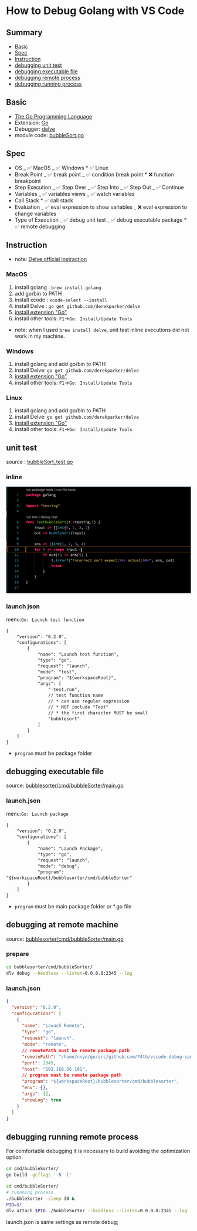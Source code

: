 # How to Debug Golang with VS Code

## Summary

- [Basic](#basic)
- [Spec](#spec)
- [Instruction](#instruction)
- [debugging unit test](#debugging-unit)
- [debugging executable file](#debugging-executable-file)
- [debugging remote process](#debugging-remote-debug)
- [debugging running process](#debugging-running-process)

## Basic

- [The Go Programming Language](https://golang.org/)
- Extension: [Go](https://marketplace.visualstudio.com/items?itemName=lukehoban.Go)
- Debugger: [delve](https://github.com/derekparker/delve)
- module code: [bubbleSort.go](https://github.com/74th/vscode-debug-specs/blob/master/golang/bubbleSort.go)

## Spec

- OS
  _ ✅ MacOS
  _ ✅ Windows \* ✅ Linux
- Break Point
  _ ✅ break point
  _ ✅ condition break point \* ❌ function breakpoint
- Step Execution
  _ ✅ Step Over
  _ ✅ Step Into
  _ ✅ Step Out
  _ ✅ Continue
- Variables
  _ ✅ variables views
  _ ✅ watch variables
- Call Stack \* ✅ call stack
- Evaluation
  _ ✅ eval expression to show variables
  _ ❌ eval expression to change variables
- Type of Execution
  _ ✅ debug unit test
  _ ✅ debug executable package \* ✅ remote debugging

## Instruction

- note: [Delve official instraction](https://github.com/derekparker/delve/tree/master/Documentation/installation)

### MacOS

1. install golang : `brew install golang`
1. add go/bin to PATH
1. install xcode : `xcode-select --install`
1. install Delve : `go get github.com/derekparker/delve`
1. [install extension "Go"](https://marketplace.visualstudio.com/items?itemName=lukehoban.Go)
1. install other tools: `F1`->`Go: Install/Update Tools`

- note: when I used `brew install delve`, unit test inline executions did not work in my machine.

### Windows

1. install golang and add go/bin to PATH
2. install Delve: `go get github.com/derekparker/delve`
3. [install extension "Go"](https://marketplace.visualstudio.com/items?itemName=lukehoban.Go)
4. install other tools: `F1`->`Go: Install/Update Tools`

### Linux

1. install golang and add go/bin to PATH
2. install Delve: `go get github.com/derekparker/delve`
3. [install extension "Go"](https://marketplace.visualstudio.com/items?itemName=lukehoban.Go)
4. install other tools: `F1`->`Go: Install/Update Tools`

## unit test

source : [bubbleSort_test.go](https://github.com/74th/vscode-debug-specs/blob/master/golang/bubblesorter/bubbleSort_test.go)

### inline

![inline unit test](inline_unit_test.png)

### launch json

menu:`Go: Launch test function`

```
{
	"version": "0.2.0",
	"configurations": [
		{
			"name": "Launch test function",
			"type": "go",
			"request": "launch",
			"mode": "test",
			"program": "${workspaceRoot}",
			"args": [
				"-test.run",
				// test function name
				// * can use reguler expression
				// * NOT include "Test"
				// * the first charactor MUST be small
				"bubblesort"
			]
		}
	]
}
```

- `program` must be package folder

## debugging executable file

source: [bubblesorter/cmd/bubbleSorter/main.go](https://github.com/74th/vscode-debug-specs/blob/master/golang/bubblesorter/cmd/bubbleSorter/bubbleSorter.go)

### launch.json

menu:`Go: Launch package`

```
{
	"version": "0.2.0",
	"configurations": [
		{
			"name": "Launch Package",
			"type": "go",
			"request": "launch",
			"mode": "debug",
			"program": "${workspaceRoot}/bubblesorter/cmd/bubbleSorter"
		}
	]
}
```

- `program` must be main package folder or \*.go file

## debugging at remote machine

source: [bubblesorter/cmd/bubbleSorter/main.go](https://github.com/74th/vscode-debug-specs/blob/master/golang/bubblesorter/cmd/bubbleSorter/bubbleSorter.go)

### prepare

```sh
cd bubblesorter/cmd/bubbleSorter/
dlv debug --headless --listen=0.0.0.0:2345 --log
```

### launch.json

```json
{
  "version": "0.2.0",
  "configurations": [
    {
      "name": "Launch Remote",
      "type": "go",
      "request": "launch",
      "mode": "remote",
      // remotePath must be remote package path
      "remotePath": "/home/nnyn/go/src/github.com/74th/vscode-debug-specs/golang/bubblesorter/cmd/bubblesorter",
      "port": 2345,
      "host": "192.168.56.101",
      // program must be remote package path
      "program": "${workspaceRoot}/bubblesorter/cmd/bubblesorter",
      "env": {},
      "args": [],
      "showLog": true
    }
  ]
}
```

## debugging running remote process

For comfortable debugging it is necessary to build avoiding the optimization option.

```sh
cd cmd/bubbleSorter/
go build -gcflags '-N -l'
```

```sh
cd cmd/bubbleSorter/
# runnning process
./bubbleSorter -sleep 30 &
PID=$!
dlv attach $PID ./bubbleSorter --headless --listen=0.0.0.0:2345 --log
```

launch.json is same settings as remote debug;
